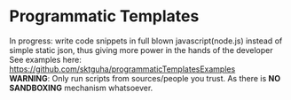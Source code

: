 # Programmatic Templates
In progress: write code snippets in full blown javascript(node.js) instead of simple static json, thus giving more power in the hands of the developer
<br/> See examples here: https://github.com/sktguha/programmaticTemplatesExamples
<br/>**WARNING**: Only run scripts from sources/people you trust. As there is **NO SANDBOXING** mechanism whatsoever.
